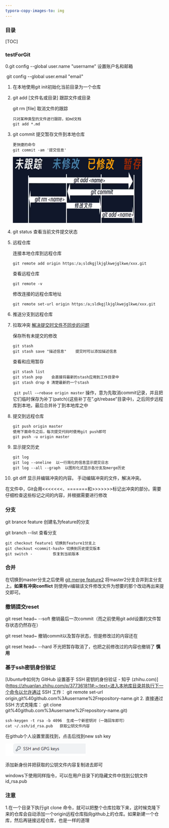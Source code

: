 ```yaml
---
typora-copy-images-to: img
---
```

###  目录

[TOC]


### testForGit
0.git config --global user.name "username" 设置账户名和邮箱

​		git config --global user.email "email"

1. 在本地使用git init初始化当前目录为一个仓库

2. git add [文件名或目录]       跟踪文件或目录

   git rm [file]   取消文件的跟踪

   ```
   只对某种类型的文件进行跟踪，如md文档
   git add *.md  
   ```

3. git commit 提交暂存文件到本地仓库

   ```
   更快捷的命令
   git commit -am '提交信息'  
   ```

   <img src="img\QQ截图20230815170955.png" alt="QQ截图20230815170955" style="zoom:40%;" />

4. git status 查看当前文件提交状态

5. 远程仓库

   连接本地仓库到远程仓库

   ```shell
   git remote add origin https:/a;sldkgjlkjglkwejglkwe/xxx.git
   ```

   查看远程仓库

   ```shell
   git remote -v
   ```

   修改连接的远程仓库地址

   ```shell
   git remote set-url origin https:/a;sldkgjlkjglkwejglkwe/xxx.git 
   ```

6. 推送分支到远程仓库

7. 拉取冲突 [解决提交时文件不同步的问题](https://blog.csdn.net/m0_52316372/article/details/127446080?ops_request_misc=&request_id=&biz_id=102&utm_term=%20failed%20to%20push%20some%20refs%20to%20%27&utm_medium=distribute.pc_search_result.none-task-blog-2~all~sobaiduweb~default-1-127446080.142^v92^control&spm=1018.2226.3001.4187)  

   保存所有未提交的修改

   ```
   git stash
   git stash save "描述信息"    提交时可以添加描述信息
   ```

   查看和应用暂存

   ```
   git stash list
   git stash pop    会直接将最新的stash应用到工作目录中
   git stash drop 0 清楚最新的一个stash
   ```

   ​	`git pull -–rebase origin master` 操作，意为先取消commit记录，并且把它们临时保存为补丁(patch)(这些补丁在”.git/rebase”目录中)，之后同步远程库到本地，最后合并补丁到本地库之中

8. 提交到远程仓库

   ```
   git push origin master
   使用下面命令之后，每次提交代码时使用git push即可
   git push -u origin master
   ```

9. 显示提交历史

   ```
   git log
   git log --oneline  以一行简化的信息显示提交日志
   git log --all --graph  以图形化式显示各分支及merge历史
   ```

10. git diff 显示并编辑冲突的内容。 手动编辑冲突的文件，解决冲突。

​      在文件中，Git会用<<<<<<<、=======和>>>>>>>标记出冲突的部分。需要仔细检查这些标记之间的内容，并根据需要进行修改



### 分支

git brance feature 创建名为feature的分支

git branch --list 查看分支

```
git checkout feature1 切换到feature1分支上
git checkout <commit-hash> 切换到历史提交版本
git switch -         恢复到当前版本
```


### 合并

在切换到master分支之后使用 <u>git merge feature2</u>  将master2分支合并到主分支上。**如果有冲突conflict** 则使用vi编辑该文件修改文件为想要的那个改动再出来提交即可。



### 撤销提交reset

git reset head~ --soft   撤销最后一次commit（而之前使用git add设置的文件暂存状态仍然存在）

git reset head~             撤销commit以及暂存状态，但是修改过的内容还在

git reset head~ --hard 不光把暂存取消了，也把之前修改过的内容也撤销了  **慎用** 



### 基于ssh密钥身份验证

[Ubuntu中如何为 GitHub 设置基于 SSH 密钥的身份验证 - 知乎 (zhihu.com)](https://zhuanlan.zhihu.com/p/377361811#:~:text=进入本地库目录并执行下一个命令以允许通过 SSH 工作： git remote set-url origin,git%40github.com%3Ausername%2Frepository-name.git 2. 直接通过 SSH 方式克隆库： git clone git%40github.com%3Ausername%2Frepository-name.git) 

```
ssh-keygen -t rsa -b 4096  生成一个新密钥对（一路回车即可）
cat ~/.ssh/id_rsa.pub   获取公钥文件内容
```

在github个人设置里面找到，点击后找到new ssh key

![image-20240315173453142](img\image-20240315173453142.png)

添加新身份并把获取的公钥文件内容复制进去即可

windows下使用同样指令，可以在用户目录下的隐藏文件中找到公钥文件id_rsa.pub

### 注意

1.在一个目录下执行git clone 命令，就可以把整个仓库拉取下来，这时候克隆下来的仓库会自动添加一个origin远程仓库指向github上的仓库。如果新建一个仓库，然后再链接远程仓库，也是一样的道理

